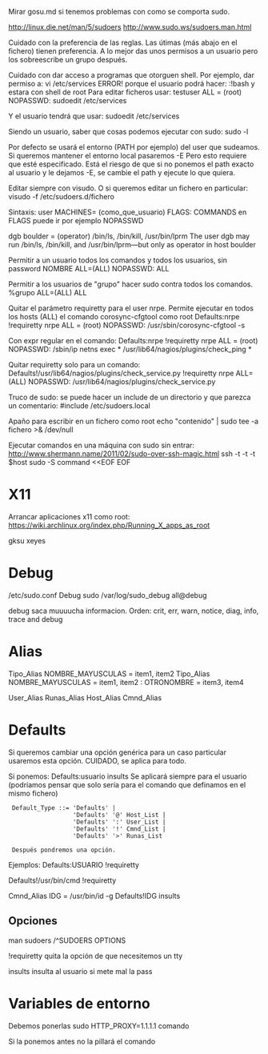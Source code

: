 Mirar gosu.md si tenemos problemas con como se comporta sudo.

http://linux.die.net/man/5/sudoers
http://www.sudo.ws/sudoers.man.html

Cuidado con la preferencia de las reglas. Las útimas (más abajo en el fichero) tienen preferencia. A lo mejor das unos permisos a un usuario pero los sobreescribe un grupo después.

Cuidado con dar acceso a programas que otorguen shell.
Por ejemplo, dar permiso a: vi /etc/services
ERROR! porque el usuario podrá hacer: :!bash y estara con shell de root
Para editar ficheros usar:
testuser    ALL = (root) NOPASSWD: sudoedit /etc/services

Y el usuario tendrá que usar: sudoedit /etc/services


Siendo un usuario, saber que cosas podemos ejecutar con sudo:
sudo -l

Por defecto se usará el entorno (PATH por ejemplo) del user que sudeamos.
Si queremos mantener el entorno local pasaremos -E
Pero esto requiere que esté especificado.
Está el riesgo de que si no ponemos el path exacto al usuario y le dejamos -E, se cambie el path y ejecute lo que quiera.


Editar siempre con visudo.
O si queremos editar un fichero en particular:
visudo -f /etc/sudoers.d/fichero


Sintaxis:
user    MACHINES= (como_que_usuario) FLAGS: COMMANDS
  en FLAGS puede ir por ejemplo NOPASSWD

dgb     boulder = (operator) /bin/ls, /bin/kill, /usr/bin/lprm
The user dgb may run /bin/ls, /bin/kill, and /usr/bin/lprm—but only as operator in host boulder

Permitir a un usuario todos los comandos y todos los usuarios, sin password
NOMBRE ALL=(ALL) NOPASSWD: ALL

Permitir a los usuarios de "grupo" hacer sudo contra todos los comandos.
%grupo ALL=(ALL) ALL

Quitar el parámetro requiretty para el user nrpe. Permite ejecutar en todos los hosts (ALL) el comando corosync-cfgtool como root
Defaults:nrpe !requiretty
nrpe ALL = (root) NOPASSWD: /usr/sbin/corosync-cfgtool -s

Con expr regular en el comando:
Defaults:nrpe !requiretty
nrpe ALL = (root) NOPASSWD: /sbin/ip netns exec * /usr/lib64/nagios/plugins/check_ping *

Quitar requiretty solo para un comando:
Defaults!/usr/lib64/nagios/plugins/check_service.py !requiretty
nrpe  ALL=(ALL) NOPASSWD: /usr/lib64/nagios/plugins/check_service.py

Truco de sudo: se puede hacer un include de un directorio y que parezca un comentario:
#include /etc/sudoers.local


Apaño para escribir en un fichero como root
echo "contenido" | sudo tee -a fichero >& /dev/null


Ejecutar comandos en una máquina con sudo sin entrar: http://www.shermann.name/2011/02/sudo-over-ssh-magic.html
ssh -t -t -t $host sudo -S command <<EOF
<enter your password here>
EOF


# X11
Arrancar aplicaciones x11 como root:
https://wiki.archlinux.org/index.php/Running_X_apps_as_root

gksu xeyes

# Debug
/etc/sudo.conf
Debug sudo /var/log/sudo_debug all@debug

debug saca muuuucha informacion. Orden:
crit, err, warn, notice, diag, info, trace and debug


# Alias

Tipo_Alias NOMBRE_MAYUSCULAS = item1, item2
Tipo_Alias NOMBRE_MAYUSCULAS = item1, item2 : OTRONOMBRE = item3, item4

User_Alias
Runas_Alias
Host_Alias
Cmnd_Alias



# Defaults
Si queremos cambiar una opción genérica para un caso particular usaremos esta opción.
CUIDADO, se aplica para todo.

Si ponemos:
  Defaults:usuario insults
Se aplicará siempre para el usuario (podríamos pensar que solo sería para el comando que definamos en el mismo fichero)

     Default_Type ::= 'Defaults' |
                      'Defaults' '@' Host_List |
                      'Defaults' ':' User_List |
                      'Defaults' '!' Cmnd_List |
                      'Defaults' '>' Runas_List

     Después pondremos una opción.


Ejemplos:
Defaults:USUARIO !requiretty

Defaults!/usr/bin/cmd !requiretty

Cmnd_Alias IDG = /usr/bin/id -g
Defaults!IDG insults


## Opciones
man sudoers
/^SUDOERS OPTIONS

!requiretty
quita la opción de que necesitemos un tty

insults
insulta al usuario si mete mal la pass


# Variables de entorno
Debemos ponerlas
sudo HTTP_PROXY=1.1.1.1 comando

Si la ponemos antes no la pillará el comando
